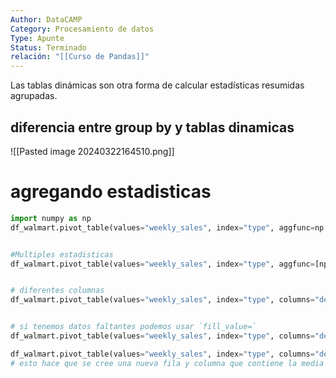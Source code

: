 ```yaml
---
Author: DataCAMP
Category: Procesamiento de datos
Type: Apunte
Status: Terminado
relación: "[[Curso de Pandas]]"
---
```

Las tablas dinámicas son otra forma de calcular estadísticas resumidas agrupadas. 

## diferencia entre group by y tablas dinamicas
![[Pasted image 20240322164510.png]]

# agregando estadisticas

```python
import numpy as np
df_walmart.pivot_table(values="weekly_sales", index="type", aggfunc=np.median)


#Multiples estadisticas
df_walmart.pivot_table(values="weekly_sales", index="type", aggfunc=[np.median,np.mean])


# diferentes columnas
df_walmart.pivot_table(values="weekly_sales", index="type", columns="department")


# si tenemos datos faltantes podemos usar `fill_value=`
df_walmart.pivot_table(values="weekly_sales", index="type", columns="department", fill_value=0)

df_walmart.pivot_table(values="weekly_sales", index="type", columns="department", fill_value=0, margins=True)
# esto hace que se cree una nueva fila y columna que contiene la media de todo asi como las tablas dinamicas de excel

```



